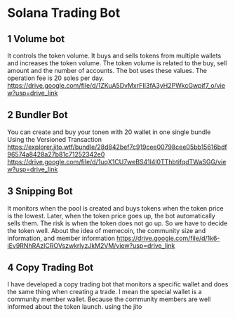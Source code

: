 # Solana Trading Bot

## 1 Volume bot 
It controls the token volume. It buys and sells tokens from multiple wallets and increases the token volume.
The token volume is related to the buy, sell amount and the number of accounts.
The bot uses these values.
The operation fee is 20 soles per day.
https://drive.google.com/file/d/1ZKuA5DvMxrFII3fA3yH2PWkcGwpif7_o/view?usp=drive_link

## 2 Bundler Bot
You can create and buy your tonen with 20 wallet in one single bundle
Using the Versioned Transaction
https://explorer.jito.wtf/bundle/28d842bef7c919cee00798cee05bb15616bdf96574a8428a27b81c71252342e0
https://drive.google.com/file/d/1uqX1CU7weBS41l4l0TThbtifqdTWaSGG/view?usp=drive_link

## 3 Snipping Bot
It monitors when the pool is created and buys tokens when the token price is the lowest. Later, when the token price goes up, the bot automatically sells them.
The risk is when the token does not go up.
So we have to decide the token well.
About the idea of ​​memecoin, the community size and information, and member information
https://drive.google.com/file/d/1k6-iEv9RNhRAzICROVszwkrlyzJkM2VM/view?usp=drive_link

## 4 Copy Trading Bot
I have developed a copy trading bot that monitors a specific wallet and does the same thing when creating a trade.
I mean the special wallet is a community member wallet.
Because the community members are well informed about the token launch.
using the jito
